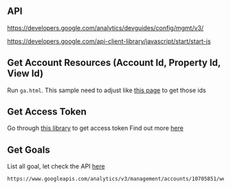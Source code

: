 ## API
https://developers.google.com/analytics/devguides/config/mgmt/v3/

https://developers.google.com/api-client-library/javascript/start/start-js

## Get Account Resources (Account Id, Property Id, View Id)
Run `ga.html`. This sample need to adjust like [this page](https://ga-dev-tools.appspot.com/account-explorer/) to get those ids

## Get Access Token
Go through [this library](https://github.com/googleapis/google-api-nodejs-client) to get access token
Find out more [here](https://developers.google.com/identity/protocols/OAuth2WebServer)

## Get Goals
List all goal, let check the API [here](https://developers.google.com/analytics/devguides/config/mgmt/v3/mgmtReference/management/goals/list)

```sh
https://www.googleapis.com/analytics/v3/management/accounts/10705851/webproperties/UA-10705851-2/profiles/87089460/goals
```